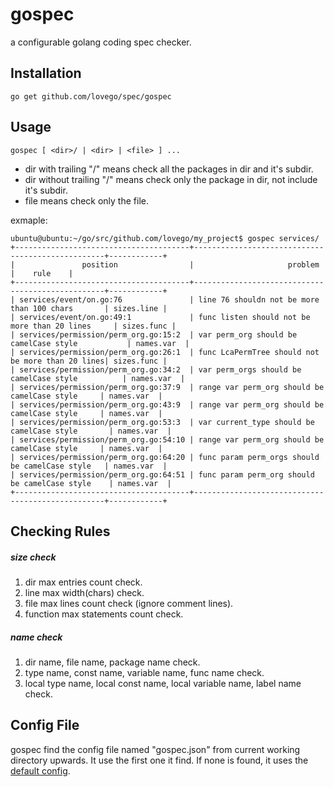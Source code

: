 # gospec
a configurable golang coding spec checker.

## Installation
    go get github.com/lovego/spec/gospec

## Usage
    gospec [ <dir>/ | <dir> | <file> ] ...
- dir with trailing "/" means check all the packages in dir and it&apos;s subdir.
- dir without trailing "/" means check only the package in dir, not include it&apos;s subdir.
- file means check only the file.

exmaple:
```
ubuntu@ubuntu:~/go/src/github.com/lovego/my_project$ gospec services/
+---------------------------------------+--------------------------------------------------+------------+
|               position                |                     problem                      |    rule    |
+---------------------------------------+--------------------------------------------------+------------+
| services/event/on.go:76               | line 76 shouldn not be more than 100 chars       | sizes.line |
| services/event/on.go:49:1             | func listen should not be more than 20 lines     | sizes.func |
| services/permission/perm_org.go:15:2  | var perm_org should be camelCase style           | names.var  |
| services/permission/perm_org.go:26:1  | func LcaPermTree should not be more than 20 lines| sizes.func |
| services/permission/perm_org.go:34:2  | var perm_orgs should be camelCase style          | names.var  |
| services/permission/perm_org.go:37:9  | range var perm_org should be camelCase style     | names.var  |
| services/permission/perm_org.go:43:9  | range var perm_org should be camelCase style     | names.var  |
| services/permission/perm_org.go:53:3  | var current_type should be camelCase style       | names.var  |
| services/permission/perm_org.go:54:10 | range var perm_org should be camelCase style     | names.var  |
| services/permission/perm_org.go:64:20 | func param perm_orgs should be camelCase style   | names.var  |
| services/permission/perm_org.go:64:51 | func param perm_org should be camelCase style    | names.var  |
+---------------------------------------+--------------------------------------------------+------------+
```

## Checking Rules

##### size check
1. dir max entries count check.
2. line max width(chars) check.
3. file max lines count check (ignore comment lines).
4. function max statements count check.


##### name check
1. dir name, file name, package name check.
2. type name, const name, variable name, func name check.
3. local type name, local const name, local variable name, label name check.

## Config File
gospec find the config file named "gospec.json" from current working directory upwards.
It use the first one it find. If none is found, it uses the <a href="gospec.json">default config</a>.


